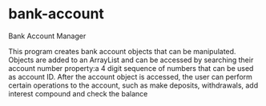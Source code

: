 # bank-account
Bank Account Manager

This program creates bank account objects that can be manipulated.
Objects are added to an ArrayList and can be accessed by searching their account number property:a 4 digit sequence of numbers that can be used as account ID. After the account object is accessed, the user can perform certain operations to the account, such as make deposits,
withdrawals, add interest compound and check the balance
